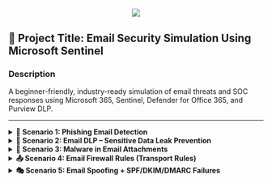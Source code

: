 
<h1 align="center">
    <img src="https://readme-typing-svg.herokuapp.com/?font=Righteous&size=35&color=2ea44f&center=true&vCenter=true&width=500&height=70&duration=2000&lines=E/Email+Security+Simulation+Project+;" />
</h1>

## 🔐 Project Title: Email Security Simulation Using Microsoft Sentinel

### Description
A beginner-friendly, industry-ready simulation of email threats and SOC responses using Microsoft 365, Sentinel, Defender for Office 365, and Purview DLP.

---

<details>
<summary><strong>📧 Scenario 1: Phishing Email Detection</strong></summary>

${{\color{Goldenrod}\large{	extsf{Scenario Summary}}}}\$  
A spoofed email tricks an employee to click a link, redirecting them to a fake login page. Defender flags the link, Sentinel detects it.

**📩 Sample Email**  
From: hr-support@payroll-verify-alert.com  
To: finance_dept@company.com  
Subject: Urgent: Action Required to Release Salary  

**❌ Red Flags**  
- Suspicious domain  
- Urgent tone  
- Fake hyperlink  

**🪵 Sample Log**
```plaintext
Timestamp | AlertType | Subject | Recipient | SenderFromAddress | ThreatType
2025-06-15 11:14:33 | ALERT | Urgent: Action Required to Release Salary | finance_dept@company.com | hr-support@payroll-verify-alert.com | URL Phishing
```
**🔍 KQL Detection**
```kql
PhishingLog_CL
| where AlertType == "ALERT"
| where Subject has_any("Urgent", "Action", "Suspension")
| extend DomainCheck = iif(SenderFromAddress endswith "@company.com", "Trusted", "Suspicious")
| project TimeGenerated=Timestamp, Recipient, SenderFromAddress, Subject, DomainCheck, ThreatType
```

${{\color{LightSkyBlue}\large{	extsf{MITRE ATT&CK}}}}\$  
- T1566.001: Spearphishing via Service  
- T1585.001: Email Spoofing  

</details>

<details>
<summary><strong>🔐 Scenario 2: Email DLP – Sensitive Data Leak Prevention</strong></summary>

${{\color{Goldenrod}\large{	extsf{Scenario Summary}}}}\$  
An employee sends a spreadsheet with SSNs and card data to a third-party vendor.

**📩 Sample Email**  
From: maria.lopez@company.com  
To: external_vendor@partners.com  
Subject: Client Data Sheet – Urgent  
Attachment: client_records.xlsx  

**🪵 Sample Log**
```plaintext
Timestamp | Sender | Recipient | AttachmentName | DataTypeDetected | PolicyViolated
2025-06-16 09:12:45 | maria.lopez@company.com | external_vendor@partners.com | client_records.xlsx | SSN, Credit Card Number | External Email with PII
```

**🔍 KQL Detection**
```kql
DLPLog_CL
| where DataTypeDetected has_any ("SSN", "Credit Card", "Confidential")
| where Recipient !endswith "@company.com"
| extend SenderDomain = extract("@(.*)", 1, Sender)
| project Timestamp, Sender, SenderDomain, Recipient, DataTypeDetected, PolicyViolated
```

${{\color{LightSkyBlue}\large{	extsf{MITRE ATT&CK}}}}\$  
- T1041: Exfiltration Over C2 Channel  
- T1537: Transfer Data to Cloud  
</details>

<details>
<summary><strong>🦠 Scenario 3: Malware in Email Attachments</strong></summary>

${{\color{Goldenrod}\large{	extsf{Scenario Summary}}}}\$  
An attacker sends a PDF with an embedded macro to drop malware.

**🪵 Sample Log**
```plaintext
Timestamp | Sender | Attachment | MalwareDetected | SandboxResult | ActionTaken
2025-06-17 10:32:22 | unknown@freemail.ru | Invoice_1090.pdf | TrojanDownloader | Detonated & Confirmed | Quarantined
```

**🔍 KQL Detection**
```kql
EmailAttachmentInfo
| where MalwareDetected != ""
| where SandboxResult contains "Confirmed"
| project Timestamp, Sender, Attachment, MalwareDetected, ActionTaken
```

${{\color{LightSkyBlue}\large{	extsf{MITRE ATT&CK}}}}\$  
- T1204.002: Malicious File Execution  
- T1059.005: Visual Basic Macros  
</details>

<details>
<summary><strong>📤 Scenario 4: Email Firewall Rules (Transport Rules)</strong></summary>

${{\color{Goldenrod}\large{	extsf{Scenario Summary}}}}\$  
A rule blocks outgoing mail that includes banned terms or domains.

**🪵 Example Transport Rule**  
- Block outbound messages if subject contains "bank credentials"  
- Block to domains like gmail.com if PII is found

**🔍 KQL Insight (via TransportRuleLog_CL)**
```kql
TransportRuleLog_CL
| where RuleName has "Block External with PII"
| where Action == "Reject"
| project Timestamp, Sender, Recipient, RuleName, TriggerTerms
```

${{\color{LightSkyBlue}\large{	extsf{Use Cases}}}}\$  
- Prevent leakage of internal financials  
- Block known risky domains  
</details>

<details>
<summary><strong>🎭 Scenario 5: Email Spoofing + SPF/DKIM/DMARC Failures</strong></summary>

${{\color{Goldenrod}\large{	extsf{Scenario Summary}}}}\$  
Spoofed email pretending to be the CEO bypasses M365 mail filters due to missing DNS authentication.

**🪵 Sample Log**
```plaintext
Timestamp | Sender | SPFResult | DKIMResult | DMARCResult | Action
2025-06-18 08:45:01 | ceo@company.com | fail | fail | fail | Quarantined
```

**🔍 KQL Detection**
```kql
EmailEvents
| where SPFResult == "fail" or DKIMResult == "fail" or DMARCResult == "fail"
| where Sender endswith "@company.com"
| project Timestamp, Sender, SPFResult, DKIMResult, DMARCResult, Action
```

${{\color{LightSkyBlue}\large{	extsf{MITRE ATT&CK}}}}\$  
- T1585.002: Email Address Spoofing  
- T1566.001: Spearphishing  
</details>
